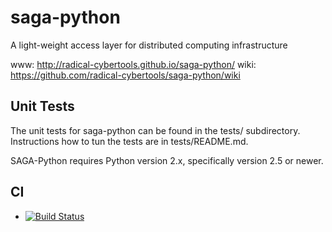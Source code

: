 saga-python
===========

A light-weight access layer for distributed computing infrastructure 

  www:  http://radical-cybertools.github.io/saga-python/
  wiki: https://github.com/radical-cybertools/saga-python/wiki


Unit Tests
----------

The unit tests for saga-python can be found in the tests/ subdirectory.
Instructions how to tun the tests are in tests/README.md.
 
SAGA-Python requires Python version 2.x, specifically version 2.5 or newer.


CI
--

  * [![Build Status](https://travis-ci.org/radical-cybertools/saga-python?branch=devel)](https://travis-ci.org/radical-cybertools/saga-python)
